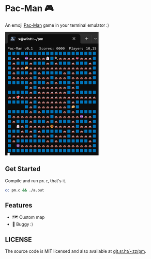 # Pac-Man 🎮

An emoji [Pac-Man](https://pacman.fandom.com/wiki/Pac-Man_(game)) game in your terminal emulator :)

![shot](./shot.png)


## Get Started

Compile and run `pm.c`, that's it.

```bash
cc pm.c && ./a.out
```

## Features

- 🗺️ Custom map
- 🐛 Buggy :)

## LICENSE

The source code is MIT licensed and also available at [git.sr.ht/~zz/pm](https://git.sr.ht/~zz/pm).
